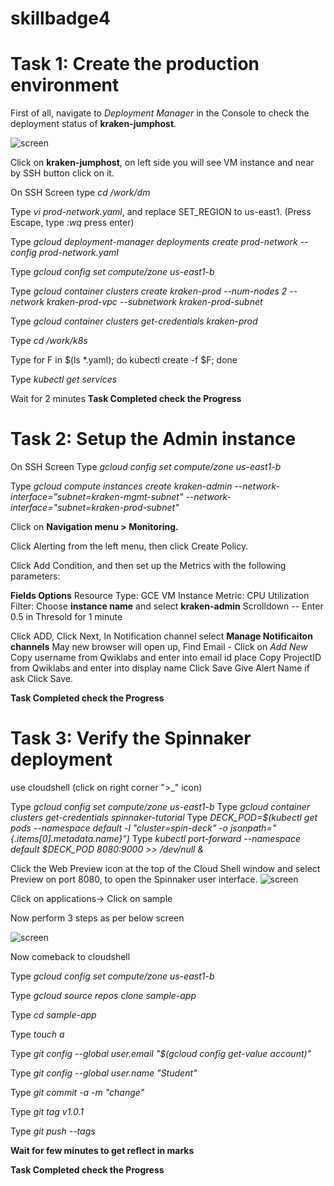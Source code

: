 # skillbadge4

# Task 1: Create the production environment

First of all, navigate to *Deployment Manager* in the Console to check the deployment status of **kraken-jumphost**.

![screen](https://github.com/ashwinraiyani/skillbadge4/blob/main/40.png)

Click on **kraken-jumphost**,  on left side you will see VM instance and near by SSH button click on it.

On SSH Screen type *cd /work/dm* 

Type *vi prod-network.yaml*, and replace SET_REGION to us-east1. (Press Escape, type *:wq* press enter)

Type *gcloud deployment-manager deployments create prod-network --config prod-network.yaml*

Type *gcloud config set compute/zone us-east1-b*

Type *gcloud container clusters create kraken-prod --num-nodes 2 --network kraken-prod-vpc --subnetwork kraken-prod-subnet*

Type *gcloud container clusters get-credentials kraken-prod*

Type *cd /work/k8s*

Type for F in $(ls *.yaml); do kubectl create -f $F; done

Type *kubectl get services*


Wait for 2 minutes  **Task Completed check the Progress** 

# Task 2: Setup the Admin instance

On SSH Screen Type *gcloud config set compute/zone us-east1-b*  

Type *gcloud compute instances create kraken-admin --network-interface="subnet=kraken-mgmt-subnet" --network-interface="subnet=kraken-prod-subnet"*


Click on **Navigation menu > Monitoring.**

Click Alerting from the left menu, then click Create Policy.

Click Add Condition, and then set up the Metrics with the following parameters:

**Fields	Options**
Resource Type: 	GCE VM Instance
Metric:	CPU Utilization 
Filter:	Choose **instance name** and select **kraken-admin**
Scrolldown -- Enter 0.5 in Thresold for 1 minute

Click ADD, Click Next, In Notification channel select **Manage Notificaiton channels**
 May new browser will open up, Find Email - Click on *Add New*
 Copy username from Qwiklabs and enter into email id place
 Copy ProjectID from Qwiklabs and enter into display name
 Click Save
Give Alert Name if ask 
Click Save.

**Task Completed check the Progress**
# Task 3: Verify the Spinnaker deployment

use cloudshell (click on right corner ">_" icon)

Type *gcloud config set compute/zone us-east1-b*
Type *gcloud container clusters get-credentials spinnaker-tutorial*
Type *DECK_POD=$(kubectl get pods --namespace default -l "cluster=spin-deck" -o jsonpath="{.items[0].metadata.name}")*
Type *kubectl port-forward --namespace default $DECK_POD 8080:9000 >> /dev/null &*

Click the Web Preview icon at the top of the Cloud Shell window and select Preview on port 8080, to open the Spinnaker user interface.
![screen](https://github.com/ashwinraiyani/skillbadge4/blob/main/41.jpg)

Click on applications-> Click on sample 

Now perform 3 steps as per below screen

![screen](https://github.com/ashwinraiyani/skillbadge4/blob/main/42.png)

Now comeback to cloudshell

Type *gcloud config set compute/zone us-east1-b*

Type *gcloud source repos clone sample-app*

Type *cd sample-app*

Type *touch a*

Type *git config --global user.email "$(gcloud config get-value account)"*

Type *git config --global user.name "Student"*

Type *git commit -a -m "change"*

Type *git tag v1.0.1*

Type *git push --tags*


**Wait for few minutes to get reflect in marks**

**Task Completed check the Progress**

